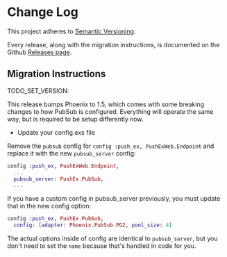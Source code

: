 # Change Log

This project adheres to [Semantic Versioning](http://semver.org/).

Every release, along with the migration instructions, is documented on the Github [Releases page](https://github.com/pushex-project/pushex/releases).

## Migration Instructions

TODO_SET_VERSION:

This release bumps Phoenix to 1.5, which comes with some breaking changes to how PubSub is configured. Everything will operate the same way, but is required to be setup differently now.

- Update your config.exs file

Remove the `pubsub` config for `config :push_ex, PushExWeb.Endpoint` and replace it with the new `pubsub_server` config:

```elixir
config :push_ex, PushExWeb.Endpoint,
  ...
  pubsub_server: PushEx.PubSub,
  ...
```

If you have a custom config in pubsub_server previously, you must update that in the new config option:

```elixir
config :push_ex, PushEx.PubSub,
  config: [adapter: Phoenix.PubSub.PG2, pool_size: 4]
```

The actual options inside of config are identical to `pubsub_server`, but you don't need to set the `name` because that's handled in code for you.
